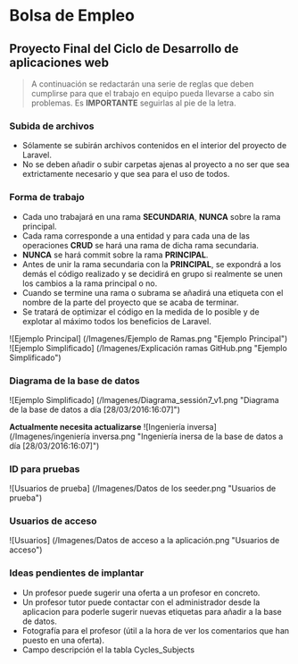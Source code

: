 # Bolsa de Empleo
## Proyecto Final del Ciclo de Desarrollo de aplicaciones web

> A continuación se redactarán una serie de reglas que deben cumplirse
> para que el trabajo en equipo pueda llevarse a cabo sin problemas.
> Es **IMPORTANTE** seguirlas al pie de la letra.
  
### Subida de archivos
- Sólamente se subirán archivos contenidos en el interior del proyecto de Laravel.
- No se deben añadir o subir carpetas ajenas al proyecto a no ser que sea extrictamente necesario y que sea para el uso de todos.

### Forma de trabajo
- Cada uno trabajará en una rama **SECUNDARIA**, **NUNCA** sobre la rama principal.
- Cada rama corresponde a una entidad y para cada una de las operaciones **CRUD** se hará una rama de dicha rama secundaria.
- **NUNCA** se hará commit sobre la rama **PRINCIPAL**.
- Antes de unir la rama secundaria con la **PRINCIPAL**, se expondrá a los demás el código realizado y se decidirá en grupo si realmente se unen los cambios a la rama principal o no.
- Cuando se termine una rama o subrama se añadirá una etiqueta con el nombre de la parte del proyecto que se acaba de terminar.
- Se tratará de optimizar el código en la medida de lo posible y de explotar al máximo todos los beneficios de Laravel.

![Ejemplo Principal] (/Imagenes/Ejemplo de Ramas.png "Ejemplo Principal")  
![Ejemplo Simplificado] (/Imagenes/Explicación ramas GitHub.png "Ejemplo Simplificado")
    
### Diagrama de la base de datos
![Ejemplo Simplificado] (/Imagenes/Diagrama_sessión7_v1.png "Diagrama de la base de datos a día [28/03/2016:16:07]")

**Actualmente necesita actualizarse**
![Ingeniería inversa] (/Imagenes/ingeniería inversa.png "Ingeniería inersa de la base de datos a día [28/03/2016:16:07]")

### ID para pruebas
![Usuarios de prueba] (/Imagenes/Datos de los seeder.png "Usuarios de prueba")

### Usuarios de acceso
![Usuarios] (/Imagenes/Datos de acceso a la aplicación.png "Usuarios de acceso")




### Ideas pendientes de implantar
- Un profesor puede sugerir una oferta a un profesor en concreto.
- Un profesor tutor puede contactar con el administrador desde la aplicacion para poderle sugerir nuevas etiquetas para añadir a la base de datos.
- Fotografía para el profesor (útil a la hora de ver los comentarios que han puesto en una oferta).
- Campo descripción el la tabla Cycles_Subjects
